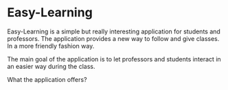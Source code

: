 Easy-Learning
=============

Easy-Learning is a simple but really interesting application for students and professors.
The application provides a new way to follow and give classes. In a more friendly fashion way.

The main goal of the application is to let professors and students interact in an easier way during the class.

What the application offers?
